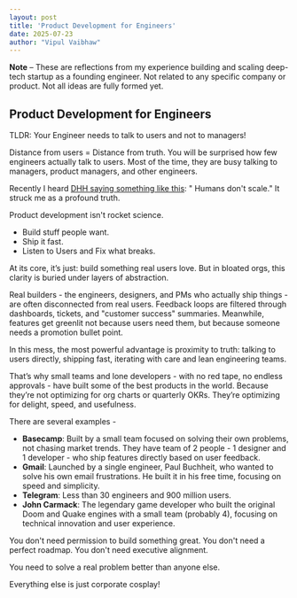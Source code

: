 ```yaml
---
layout: post
title: 'Product Development for Engineers'
date: 2025-07-23
author: "Vipul Vaibhaw"
---
```


**Note** – These are reflections from my experience building and scaling deep-tech startup as a founding engineer. Not related to any specific company or product. Not all ideas are fully formed yet.

## Product Development for Engineers

TLDR: Your Engineer needs to talk to users and not to managers!

Distance from users = Distance from truth. You will be surprised how few engineers actually talk to users. Most of the time, they are busy talking to managers, product managers, and other engineers.

Recently I heard [DHH saying something like this](https://www.youtube.com/watch?v=AgGE_3bKWxg): " Humans don't scale." It struck me as a profound truth.

Product development isn't rocket science.
- Build stuff people want.
- Ship it fast.
- Listen to Users and Fix what breaks.

At its core, it’s just: build something real users love. But in bloated orgs, this clarity is buried under layers of abstraction.

Real builders - the engineers, designers, and PMs who actually ship things - are often disconnected from real users. Feedback loops are filtered through dashboards, tickets, and "customer success" summaries. Meanwhile, features get greenlit not because users need them, but because someone needs a promotion bullet point.

In this mess, the most powerful advantage is proximity to truth: talking to users directly, shipping fast, iterating with care and lean engineering teams.

That’s why small teams and lone developers - with no red tape, no endless approvals - have built some of the best products in the world. Because they’re not optimizing for org charts or quarterly OKRs. They’re optimizing for delight, speed, and usefulness.

There are several examples -
- **Basecamp**: Built by a small team focused on solving their own problems, not chasing market trends. They have team of 2 people - 1 designer and 1 developer - who ship features directly based on user feedback.
- **Gmail**: Launched by a single engineer, Paul Buchheit, who wanted to solve his own email frustrations. He built it in his free time, focusing on speed and simplicity.
- **Telegram**: Less than 30 engineers and 900 million users.
- **John Carmack**: The legendary game developer who built the original Doom and Quake engines with a small team (probably 4), focusing on technical innovation and user experience.

You don't need permission to build something great. You don't need a perfect roadmap. You don't need executive alignment.

You need to solve a real problem better than anyone else.

Everything else is just corporate cosplay!
